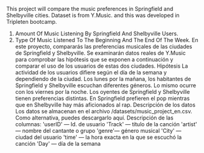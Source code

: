 This project will compare the music preferences in Springfield and Shelbyville cities. Dataset is from Y.Music. and this was developed in Tripleten bootcamp.

1. Amount Of Music Listening By Springfield And Shelbyville Users.
2. Type Of Music Listened To The Beginning And The End Of The Week.
En este proyecto, compararás las preferencias musicales de las ciudades de Springfield y Shelbyville. Se examinarán datos reales de Y.Music para comprobar las hipótesis que se exponen a continuación y comparar el uso de los usuarios de estas dos ciudades.
Hipótesis
La actividad de los usuarios difiere según el día de la semana y dependiendo de la ciudad.
Los lunes por la mañana, los habitantes de Springfield y Shelbyville escuchan diferentes géneros. Lo mismo ocurre con los viernes por la noche.
Los oyentes de Springfield y Shelbyville tienen preferencias distintas. En Springfield prefieren el pop mientras que en Shelbyville hay más aficionados al rap.
Descripción de los datos
Los datos se almacenan en el archivo /datasets/music_project_en.csv. Como alternativa, puedes descargarlo aquí.
Descripción de las columnas:
'userID' — Id. de usuario
'Track' — título de la canción
'artist' — nombre del cantante o grupo
'genre'— género musical
'City' — ciudad del usuario
'time' — la hora exacta en la que se escuchó la canción
'Day' — día de la semana
